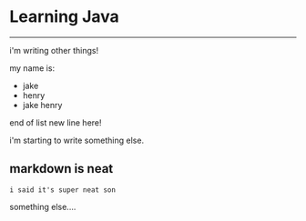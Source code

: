 <!-- 

github repo for learning Java course: https://github.com/LinkedInLearning/learning-java-2825378

-->

# Learning Java

---

i'm writing other things!

my name is:

- jake
- henry
- jake henry

end of list
new line here!

i'm starting to write something else.

## markdown is neat

``i said it's super neat son``

something else....
